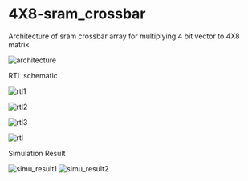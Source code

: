 # 4X8-sram_crossbar

Architecture of sram crossbar array for multiplying 4 bit vector to 4X8 matrix

![architecture](https://user-images.githubusercontent.com/96823533/163798668-0ad97638-d1e4-406f-b249-205df96cb154.jpg)




RTL schematic

![rtl1](https://user-images.githubusercontent.com/96823533/163799480-e84e104d-b23f-47ed-b92c-79ea9cf0b6f6.JPG)


![rtl2](https://user-images.githubusercontent.com/96823533/163799496-1f250a61-26b3-48cf-a06e-e3162e92add3.JPG)



![rtl3](https://user-images.githubusercontent.com/96823533/163799511-abd59ba3-a40a-47d2-8a20-a7230969c1de.JPG)




![rtl](https://user-images.githubusercontent.com/96823533/163799168-5ede284b-e8f8-43d6-be39-3c266e10c8f6.JPG)






Simulation Result

![simu_result1](https://user-images.githubusercontent.com/96823533/163788749-4ae8abeb-9c53-46c6-9a49-03f8052b267c.JPG)
![simu_result2](https://user-images.githubusercontent.com/96823533/163788900-e7cf862e-c121-441f-b687-be12fd182a35.JPG)



